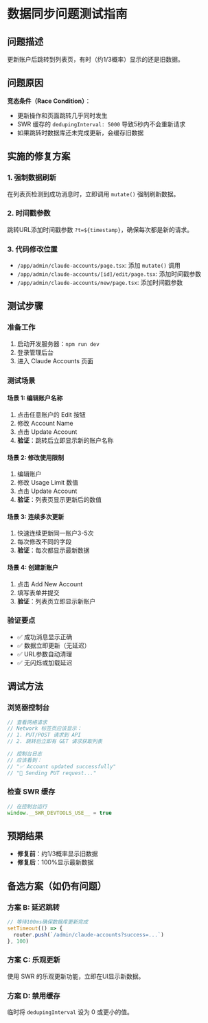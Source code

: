 # 数据同步问题测试指南

## 问题描述
更新账户后跳转到列表页，有时（约1/3概率）显示的还是旧数据。

## 问题原因
**竞态条件（Race Condition）**：
- 更新操作和页面跳转几乎同时发生
- SWR 缓存的 `dedupingInterval: 5000` 导致5秒内不会重新请求
- 如果跳转时数据库还未完成更新，会缓存旧数据

## 实施的修复方案

### 1. 强制数据刷新
在列表页检测到成功消息时，立即调用 `mutate()` 强制刷新数据。

### 2. 时间戳参数
跳转URL添加时间戳参数 `?t=${timestamp}`，确保每次都是新的请求。

### 3. 代码修改位置
- `/app/admin/claude-accounts/page.tsx`: 添加 `mutate()` 调用
- `/app/admin/claude-accounts/[id]/edit/page.tsx`: 添加时间戳参数
- `/app/admin/claude-accounts/new/page.tsx`: 添加时间戳参数

## 测试步骤

### 准备工作
1. 启动开发服务器：`npm run dev`
2. 登录管理后台
3. 进入 Claude Accounts 页面

### 测试场景

#### 场景 1: 编辑账户名称
1. 点击任意账户的 Edit 按钮
2. 修改 Account Name
3. 点击 Update Account
4. **验证**：跳转后立即显示新的账户名称

#### 场景 2: 修改使用限制
1. 编辑账户
2. 修改 Usage Limit 数值
3. 点击 Update Account
4. **验证**：列表页显示更新后的数值

#### 场景 3: 连续多次更新
1. 快速连续更新同一账户3-5次
2. 每次修改不同的字段
3. **验证**：每次都显示最新数据

#### 场景 4: 创建新账户
1. 点击 Add New Account
2. 填写表单并提交
3. **验证**：列表页立即显示新账户

### 验证要点
- ✅ 成功消息显示正确
- ✅ 数据立即更新（无延迟）
- ✅ URL参数自动清理
- ✅ 无闪烁或加载延迟

## 调试方法

### 浏览器控制台
```javascript
// 查看网络请求
// Network 标签页应该显示：
// 1. PUT/POST 请求到 API
// 2. 跳转后立即有 GET 请求获取列表

// 控制台日志
// 应该看到：
// "✅ Account updated successfully"
// "🔄 Sending PUT request..."
```

### 检查 SWR 缓存
```javascript
// 在控制台运行
window.__SWR_DEVTOOLS_USE__ = true
```

## 预期结果
- **修复前**：约1/3概率显示旧数据
- **修复后**：100%显示最新数据

## 备选方案（如仍有问题）

### 方案 B: 延迟跳转
```javascript
// 等待100ms确保数据库更新完成
setTimeout(() => {
  router.push(`/admin/claude-accounts?success=...`)
}, 100)
```

### 方案 C: 乐观更新
使用 SWR 的乐观更新功能，立即在UI显示新数据。

### 方案 D: 禁用缓存
临时将 `dedupingInterval` 设为 0 或更小的值。